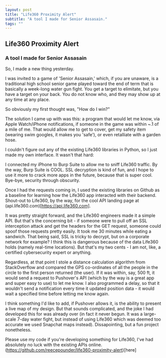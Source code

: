 ```yaml
---
layout: post
title: "Life360 Proximity Alert"
subtitle: "A tool I made for Senior Assasain."
tags: ""
---
```


## Life360 Proximity Alert
### A tool I made for Senior Assasain

So, I made a new thing yesterday.

I was invited to a game of 'Senior Assasain,' which, if you are unaware, is a traditional high school senior game played toward the end of term that is basically a week-long water gun fight. You get a target to elimitate, but you have a target on your back. You do not know who, and they may show up at any time at any place.

So obviously my first thought was, "How do I win?"

The solution I came up with was this: a program that would let me know, via Apple Watch/iPhone notifications, if someone in the game was within ~.1 of a mile of me. That would allow me to get to cover, get my safety item (wearing swim googles, it makes you 'safe'), or even retalliate with a garden hose.

I couldn't figure out any of the existing Life360 libraries in Python, so I just made my own interface. It wasn't that hard:

I connected my iPhone to Burp Suite to allow me to sniff Life360 traffic. By the way, Burp Suite is COOL. SSL decryption is kind of fun, and I hope to use it more to crack more apps in the future, because that is super cool. Bye-bye, security through obscurity.

Once I had the requests coming in, I used the existing libraries on Github as a baseline for learning how the Life360 app interacted with their backend. Shout-out to Life360, by the way, for the cool API landing page at (api.life360.com)[https://api.life360.com].

It was pretty straight forward, and the Life360 engineers made it a simple API. But that's the concerning bit - if someone were to pull off an SSL interception attack and get the headers for the GET request, someone could spoof those requests pretty easily. It took me 30 minutes while eating a sandwich. That being said, SSL is tricky to decrypt, but on a corporate network for example? I think this is dangerous because of the data Life360 holds (namely real-time locations). But that's my two cents - I am not, like, a certified cybersecurity expert or anything.

Regardless, at that point I stole a distance calculation algorithm from StackOverflow and compared the GPS co-ordinates of all the people in the circle to the first person returned (the user). If it was within, say, 500 ft, it would send a request to Pushover's API (which by the way is a great app and super easy to use) to let me know. I also programmed a delay, so that it wouldn't send a notification every time it updated position data - it would wait a specified time before letting me know again.

I think something I'd like to add, if Pushover allows it, is the ability to present a live map of my design. But that sounds complicated, and the joke I had developed this for was already over (in fact it never begun. It was a large-scale 7-day water fight, but instead of using Life360 which was deemed too accurate we used Snapchat maps instead). Dissapointing, but a fun project nonetheless.

Please use my code if you're developing something for Life360, I've had absolutely no luck with the existing APIs online. (https://github.com/reecepounder/life360-proximity-alert)[here]

